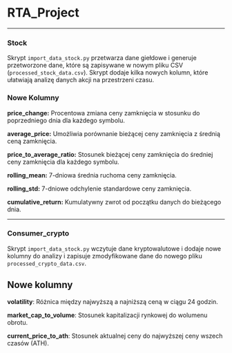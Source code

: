 # RTA_Project
-------
### Stock
Skrypt `import_data_stock.py` przetwarza dane giełdowe i generuje przetworzone dane, które są zapisywane w nowym pliku CSV (`processed_stock_data.csv`). Skrypt dodaje kilka nowych kolumn, które ułatwiają analizę danych akcji na przestrzeni czasu.

### **Nowe Kolumny**

**price_change:**
Procentowa zmiana ceny zamknięcia w stosunku do poprzedniego dnia dla każdego symbolu.

**average_price:**
Umożliwia porównanie bieżącej ceny zamknięcia z średnią ceną zamknięcia.

**price_to_average_ratio:**
Stosunek bieżącej ceny zamknięcia do średniej ceny zamknięcia dla każdego symbolu.

**rolling_mean:**
7-dniowa średnia ruchoma ceny zamknięcia.

**rolling_std:**
7-dniowe odchylenie standardowe ceny zamknięcia.

**cumulative_return:**
Kumulatywny zwrot od początku danych do bieżącego dnia.

------
### Consumer_crypto
Skrypt `import_data_stock.py` wczytuje dane kryptowalutowe i dodaje nowe kolumny do analizy i zapisuje zmodyfikowane dane do nowego pliku `processed_crypto_data.csv`.

## Nowe kolumny

**volatility**:
Różnica między najwyższą a najniższą ceną w ciągu 24 godzin.

**market_cap_to_volume**:
Stosunek kapitalizacji rynkowej do wolumenu obrotu.

**current_price_to_ath**:
Stosunek aktualnej ceny do najwyższej ceny wszech czasów (ATH).